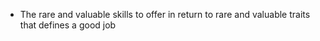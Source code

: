 - The rare and valuable skills to offer in return to rare and valuable traits that defines a good job